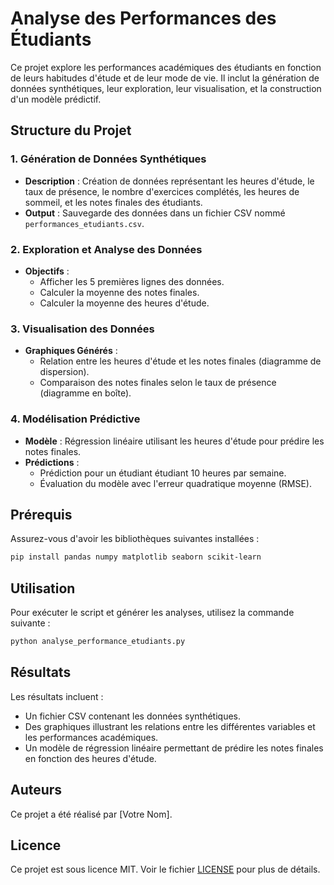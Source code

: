 # Analyse des Performances des Étudiants

Ce projet explore les performances académiques des étudiants en fonction de leurs habitudes d'étude et de leur mode de vie. Il inclut la génération de données synthétiques, leur exploration, leur visualisation, et la construction d'un modèle prédictif.

## Structure du Projet

### 1. Génération de Données Synthétiques

- **Description** : Création de données représentant les heures d'étude, le taux de présence, le nombre d'exercices complétés, les heures de sommeil, et les notes finales des étudiants.
- **Output** : Sauvegarde des données dans un fichier CSV nommé `performances_etudiants.csv`.

### 2. Exploration et Analyse des Données

- **Objectifs** :
  - Afficher les 5 premières lignes des données.
  - Calculer la moyenne des notes finales.
  - Calculer la moyenne des heures d'étude.

### 3. Visualisation des Données

- **Graphiques Générés** :
  - Relation entre les heures d'étude et les notes finales (diagramme de dispersion).
  - Comparaison des notes finales selon le taux de présence (diagramme en boîte).

### 4. Modélisation Prédictive

- **Modèle** : Régression linéaire utilisant les heures d'étude pour prédire les notes finales.
- **Prédictions** :
  - Prédiction pour un étudiant étudiant 10 heures par semaine.
  - Évaluation du modèle avec l'erreur quadratique moyenne (RMSE).

## Prérequis

Assurez-vous d'avoir les bibliothèques suivantes installées :

```bash
pip install pandas numpy matplotlib seaborn scikit-learn
```

## Utilisation

Pour exécuter le script et générer les analyses, utilisez la commande suivante :

```bash
python analyse_performance_etudiants.py
```

## Résultats

Les résultats incluent :

- Un fichier CSV contenant les données synthétiques.
- Des graphiques illustrant les relations entre les différentes variables et les performances académiques.
- Un modèle de régression linéaire permettant de prédire les notes finales en fonction des heures d'étude.

## Auteurs

Ce projet a été réalisé par [Votre Nom].

## Licence

Ce projet est sous licence MIT. Voir le fichier [LICENSE](LICENSE) pour plus de détails.
